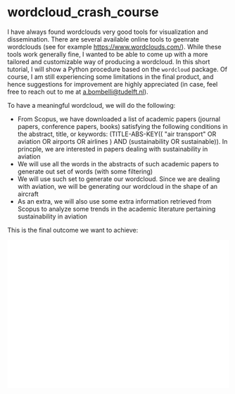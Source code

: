 # wordcloud_crash_course

I have always found wordclouds very good tools for visualization and dissemination. There are several available online tools to geenrate wordclouds (see for example https://www.wordclouds.com/). While these tools work generally fine, I wanted to be able to come up with a more tailored and customizable way of producing a wordcloud. In this short tutorial, I will show a Python procedure based on the ```wordcloud``` package. Of course, I am still experiencing some limitations in the final product, and hence suggestions for improvement are highly appreciated (in case, feel free to reach out to me at a.bombelli@tudelft.nl).

To have a meaningful wordcloud, we will do the following:

* From Scopus, we have downloaded a list of academic papers (journal papers, conference papers, books) satisfying the following conditions in the abstract, title, or keywords: (TITLE-ABS-KEY(( "air transport"  OR  aviation  OR  airports  OR  airlines )  AND  (sustainability OR sustainable)). In princple, we are interested in papers dealing with sustainability in aviation
* We will use all the words in the abstracts of such academic papers to generate out set of words (with some filtering)
* We will use such set to generate our wordcloud. Since we are dealing with aviation, we will be generating our wordcloud in the shape of an aircraft
* As an extra, we will also use some extra information retrieved from Scopus to analyze some trends in the academic literature pertaining sustainability in aviation

This is the final outcome we want to achieve:

![wordcloud](https://github.com/alessandroBombelli/wordcloud_crash_course/blob/main/wordcloud.png)
